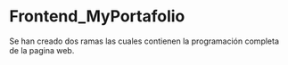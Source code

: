 # Frontend_MyPortafolio

Se han creado dos ramas las cuales contienen la programación completa de la pagina web.
